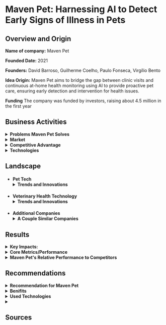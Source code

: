 # Maven Pet: Harnessing AI to Detect Early Signs of Illness in Pets

## Overview and Origin

**Name of company:** Maven Pet

**Founded Date:** 2021

**Founders:** David Barroso, Guilherme Coelho, Paulo Fonseca, Virgílio Bento

**Idea Origin:** Maven Pet aims to bridge the gap between clinic visits and continuous at-home health monitoring using AI to provide proactive pet care, ensuring early detection and intervention for health issues.

**Funding** The company was funded by investors, raising about 4.5 million in the first year

## Business Activities

<details><summary><strong>Problems Maven Pet Solves</strong></summary>
<ul>
  <li style="margin-bottom: 20px; margin-top: 20px;"><strong>Continuous Health Monitoring:</strong> Provides real-time tracking of pets' health metrics between veterinary visits.</li>
  <li style="margin-bottom: 20px;"><strong>Enhanced Diagnostics:</strong> Offers veterinarians accurate data and graphs to better understand health trends and make precise diagnoses.</li>
  <li style="margin-bottom: 20px;"><strong>Early Detection:</strong> Alerts pet owners to the earliest signs of potential health issues, enabling timely intervention.</li>
  <li style="margin-bottom: 20px;"><strong>Data-Driven Insights:</strong> Reduces reliance on owner-reported symptoms, providing objective data for health assessments.</li>
</ul>
</details>

<details><summary><strong>Market</strong></summary>
<ul>
  <li style="margin-bottom: 20px; margin-top: 20px;"><strong>Pet Owners:</strong> Continuous health monitoring and early detection of health issues.</li>
  <li style="margin-bottom: 20px;"><strong>Veterinarians:</strong> Accurate health data and trends for improved diagnostics and patient care.</li>
  <li style="margin-bottom: 20px;"><strong>Pet Tech Market:</strong> Rapidly growing, with the pet wearables market valued at approximately USD 3 billion in 2022, highlighting significant growth potential for health monitoring technologies like Maven Pet.</li>
</ul>
</details>

<details><summary><strong>Competitive Advantage</strong></summary>
  Maven Pet's unique advantage is its comprehensive health monitoring system, which tracks vital health metrics like heart rate, body temperature, and respiratory rate, enabling early detection of health issues and providing detailed, real-time data to veterinarians for accurate diagnoses. Additionally, it offers behavioral analysis tools for insights into pets' mood and temperament.
</details>

<details><summary><strong>Technologies</strong></summary>
<ul>
  <li style="margin-bottom: 20px; margin-top: 20px;"><strong>AI and Machine Learning:</strong> These are core to Maven Pet’s health monitoring and behavioral analysis capabilities. AI algorithms process the collected data to identify patterns and alert owners and veterinarians to potential health issues.</li>
  <li style="margin-bottom: 20px;"><strong>Wearable Technology:</strong> A smart collar equipped with sensors tracks vital signs and activity levels, providing continuous health monitoring.</li>
  <li style="margin-bottom: 20px;"><strong>Mobile Application:</strong> Pet owners use an app to access real-time data and insights about their pets' health and behavior, allowing proactive care.</li>
  <li style="margin-bottom: 20px;"><strong>Cloud Computing:</strong> Data is securely stored and processed in the cloud, ensuring continuous access for veterinarians and pet owners.</li>
</ul>
</details>

## Landscape

<ul>
  <li style="margin-bottom: 20px; margin-top: 20px;"><strong>Pet Tech</strong><details><summary><strong>Trends and Innovations</strong></summary>
<ul>
  <li style="margin-bottom: 20px; margin-top: 20px;"><strong>Smart Collars and Wearables:</strong> Advanced collars now monitor a pet’s activity, heart rate, and other health metrics, providing real-time data to owners and veterinarians. Examples include collars that track daily exercise, location, and even detect health conditions like atrial fibrillation in pets.​</li>
  <li style="margin-bottom: 20px;"><strong>AI and Machine Learning:</strong> AI algorithms are being used to analyze health data, predict potential health issues, and provide personalized care recommendations. This technology enhances the ability to detect early signs of illness and manage chronic conditions​.</li>
  <li style="margin-bottom: 20px;"><strong>Integrated Health Monitoring Systems:</strong> Devices and systems that provide comprehensive health monitoring, including vital signs and behavioral analysis, help in early detection and better health management for pets.</li>
  <li style="margin-bottom: 20px;"><strong>Connected Devices:</strong> The integration of IoT devices in pet care allows for better connectivity and data sharing between pet owners, veterinarians, and health monitoring devices​.</li>
</ul></ul>

<ul>
  <li style="margin-bottom: 20px; margin-top: 20px;"><strong>Veterinary Health Technology</strong><details><summary><strong>Trends and Innovations</strong></summary>
<ul>
  <li style="margin-bottom: 20px; margin-top: 20px;"><strong>Telemedicine:</strong> The rise of telemedicine in veterinary care has made it easier for pet owners to consult with veterinarians remotely, ensuring timely care without the need for physical visits.​</li>
  <li style="margin-bottom: 20px;"><strong>AI-Enabled Diagnostics:</strong> AI tools are being used to enhance diagnostic accuracy by analyzing medical records, lab results, and imaging data to assist veterinarians in making informed decisions​.</li>
  <li style="margin-bottom: 20px;"><strong>Wearable Health Monitors:</strong> Similar to pet tech, wearable devices for pets are being used to monitor health metrics continuously, providing data that can be used for preventive care and early diagnosis of diseases.</li>
  <li style="margin-bottom: 20px;"><strong>Electronic Health Records (EHRs):</strong> The adoption of EHRs in veterinary practices allows for better data management and sharing, improving the efficiency of care and enabling data-driven decision-making.</li>
</ul></ul>

<ul>
  <li style="margin-bottom: 20px; margin-top: 20px;"><strong>Additional Companies</strong><details><summary><strong>A Couple Similar Companies</strong></summary>
<ul>
    <li>
        <strong><a href="https://www.petpace.com" target="_blank">PetPace:</a></strong>
        Offers a smart collar for cats and dogs that monitors vital signs such as temperature, pulse, respiration, and heart rate variability. It also tracks activity levels, calories burned, and pain indicators. The data is analyzed, and alerts are sent to the owner or vet via app notifications if anomalies are detected.
    </li>
    <li>
        <strong><a href="https://www.actijoy.com" target="_blank">Actijoy:</a></strong>
        Provides a comprehensive health and activity monitoring system that includes a Health & Activity Tracker, WiFi Food & Water Bowls, and a mobile app. This system tracks a dog's activity, rest, food, and water intake, detecting health anomalies and providing insights for improved pet care.
    </li>
    <li>
        <strong><a href="https://www.moggie.me" target="_blank">Moggie:</a></strong>
        Develops a smart collar specifically for cats. It monitors pet activity throughout the day and provides behavior-based health suggestions. The collar uses algorithms to offer veterinary insights on potential health risks and remotely updates pet parents about changes in monitored parameters.
    </li>
    <li>
        <strong><a href="https://www.lulupet.com.tw" target="_blank">Lulupet:</a></strong>
        Offers a smart litter box for cats that combines AI, IoT, and cloud computing to monitor excretion behavior. The accompanying app provides health information and enables precision medicine prescriptions, helping pet owners identify the right time for medical intervention.
    </li>
    <li>
        <strong><a href="https://www.getrawr.com" target="_blank">RAWR:</a></strong>
        Provides a smart pet collar that tracks activity levels, location details, and vital signs. The system alerts pet parents to abnormal vitals, such as signs of a heat stroke, and offers personalized updates on medicine refills and checkups.
    </li>
    <li>
        <strong><a href="https://www.felcana.com" target="_blank">Felcana:</a></strong>
        A digital pet health platform that monitors pets' health and fitness through an app. It offers insights and recommendations based on the collected data, helping pet owners ensure their pets' well-being.
    </li>
    <li>
        <strong><a href="https://petdesk.com/" target="_blank">PetDesk:</a></strong>
        A CRM software for veterinary practices that improves communication with pet owners through appointment reminders, automated health service notifications, and a mobile app. It aims to streamline clinic operations and enhance client engagement, improving pet health outcomes.
    </li>
    <li>
        <strong><a href="https://pawprosper.com/" target="_blank">Paw Prosper:</a></strong>
        A pet health monitoring platform that uses wearable technology to track vital signs and activity levels. It provides real-time data and insights for pet owners and veterinarians, focusing on preventive care and early detection of health issues.
    </li>
</ul></ul>

## Results

<details><summary><strong>Key Impacts:</strong></summary>
<ul>
  <li style="margin-bottom: 20px; margin-top: 20px;"><strong>Early Disease Detection:</strong> Maven Pet's AI-Vet™ platform enables continuous tracking of various health parameters, helping to detect early signs of health issues, which leads to timely interventions and better health outcomes for pets. This proactive approach reduces the reliance on pet owners to notice symptoms and report them during infrequent vet visits.​</li>
  <li style="margin-bottom: 20px;"><strong>Improved Veterinary Efficiency:</strong> By providing real-time health data and alerts, Maven Pet supports veterinarians in making more accurate diagnoses and developing effective treatment plans. This integration of AI in the veterinary workflow streamlines operations and improves the efficiency of vet practices​.</li>
  <li style="margin-bottom: 20px;"><strong>Enhanced Pet Owner Engagement:</strong> The continuous health monitoring and personalized insights provided by Maven Pet empower pet owners with actionable information about their pets' health. This leads to better-informed decisions and increased peace of mind for pet owners, knowing that their pets are being monitored closely.</li>
  <li style="margin-bottom: 20px;"><strong>Success Stories:</strong> Real-world cases, such as the early detection and management of Diabetes Mellitus in a Labrador Retriever, highlight the platform's effectiveness in improving pet health outcomes. These success stories reinforce the value of continuous health monitoring and the integration of AI in veterinary care.</li>
</ul>
</details>

<details><summary><strong>Core Metrics/Performance</strong></summary>
<ul>
  <li style="margin-bottom: 20px; margin-top: 20px;"><strong>User Engagement:</strong> Maven Pet reports high engagement levels due to its comprehensive health monitoring and personalized insights, which keep pet owners actively involved in their pets' health.</li>
  <li style="margin-bottom: 20px;"><strong>Health Outcomes:</strong> The platform's AI-driven analytics have successfully identified early signs of health issues in numerous cases, leading to timely interventions and improved health outcomes.</li>
  <li style="margin-bottom: 20px;"><strong>Customer Retention:</strong> Maven Pet enjoys strong customer retention, attributed to its reliable and accurate monitoring system, which builds trust with pet owners and veterinarians.</li>
  <li style="margin-bottom: 20px;"><strong>Market Penetration:</strong> The company has established partnerships with veterinary clinics and significantly expanded its user base, reflecting its growing presence in the pet health monitoring market.</li>
  <li style="margin-bottom: 20px;"><strong>Revenue and Profitability:</strong> Maven Pet has shown promising financial performance, driven by a mix of device sales, subscription services, and collaborations with veterinary practices​.</li>
</ul>
</details>

<details><summary><strong>Maven Pet's Relative Performance to Competitors</strong></summary>
Maven Pet is performing better than its competitors in the pet health monitoring market. The company leverages advanced AI-driven technology to provide comprehensive health data and real-time insights, resulting in superior health outcomes and higher customer satisfaction. Maven Pet's integrated approach combines detailed analytics with early detection capabilities, setting it apart from competitors that may offer similar devices but lack such depth in health monitoring and analysis. This robust and data-rich solution positions Maven Pet favorably, enhancing its competitive edge in the market​.
</details>


## Recommendations

<details><summary><strong>Recommendation for Maven Pet</strong></summary>
To enhance pet monitoring accuracy, Maven Pet could introduce additional cameras and sensors around the house. These devices would provide more comprehensive data, improving the AI's ability to detect health issues. Vets could review flagged recordings to make more informed interpretations and diagnoses. This added layer of monitoring would result in even more accurate health assessments, benefiting both pets and their owners.
</details>

<details><summary><strong>Benifits</strong></summary>
<ul>
  <li style="margin-bottom: 20px; margin-top: 20px;"><strong>Enhanced Monitoring Accuracy:</strong> Adding more cameras and sensors would provide comprehensive data, leading to more precise health monitoring. This allows for better detection of subtle health changes and behaviors that may go unnoticed with a single device.</li>
  <li style="margin-bottom: 20px;"><strong>Improved Diagnostic Capabilities:</strong> Veterinarians could review specific flagged recordings, enabling them to make more informed and accurate diagnoses. This could lead to better treatment outcomes and increased trust in Maven Pet's products.</li>
  <li style="margin-bottom: 20px;"><strong>Competitive Advantage:</strong> Offering a more robust monitoring solution differentiates Maven Pet from competitors, positioning it as a leader in the pet health monitoring market. This could attract more customers seeking the most advanced and reliable pet care technology.</li>
  <li style="margin-bottom: 20px;"><strong>Increased Customer Satisfaction:</strong> Pet owners would benefit from the added peace of mind that comes with knowing their pets are being monitored more thoroughly. This could improve customer retention and foster brand loyalty.</li>
  <li style="margin-bottom: 20px;"><strong>New Revenue Streams:</strong> The introduction of additional hardware could open up new revenue streams through sales of cameras and sensors, as well as potential subscription services for enhanced monitoring capabilities​.</li>
</ul>
</details>

<details><summary><strong>Used Technologies</strong></summary>
<ul>
  <li style="margin-bottom: 20px; margin-top: 20px;"><strong>Artificial Intelligence (AI) and Machine Learning (ML)</strong>AI and ML analyze data from sensors and cameras to detect patterns and anomalies in pets' behavior and health.</li>
  <li style="margin-bottom: 20px;"><strong>Computer Vision</strong>Computer vision processes visual data from cameras to interpret pets' movements and behaviors.</li>
  <li style="margin-bottom: 20px;"><strong>Cloud Computing</strong>Cloud computing stores and processes large amounts of data from cameras and sensors.</li>
  <li style="margin-bottom: 20px;"><strong>Wireless Communication Technologies</strong>Facilitates data transmission between monitoring devices and the central system without the need for wired connections.</li>
</ul>
</details>


<details><summary><h2>Sources</h2></summary>

### 1. [Maven Pet Official Website](https://maven.pet)
**Description**: The official website of Maven Pet provides comprehensive information about the company's products, technologies, and services. It was used to gather detailed insights into the features and benefits of Maven Pet's health monitoring solutions.

### 2. [TryFi Blog](https://blog.tryfi.com/fi-vs-maven-analysis-of-top-dog-collar-tech/)
**Description**: This blog post compares Maven Pet with other pet health monitoring technologies, highlighting Maven Pet's unique advantages. It was used to understand Maven Pet's competitive edge.

### 3. [PitchBook](https://pitchbook.com/profiles/company/267974-45)
**Description**: PitchBook provides data on Maven Pet’s funding, financial performance, and market positioning. This source helped in analyzing Maven Pet's business impact and market penetration.

### 4. [Veterinary Practice News](https://www.veterinarypracticenews.com)
**Description**: This website covers trends and innovations in veterinary health technology. It was used to identify key metrics for success in the pet health monitoring industry and how Maven Pet performs relative to these metrics.

### 5. [DashboardFox](https://dashboardfox.com)
**Description**: DashboardFox offers insights into the latest trends and technologies in health monitoring. This source was used to explain the appropriateness of various technologies for enhancing Maven Pet’s monitoring system.

### 6. [Stackify](https://stackify.com)
**Description**: Stackify provides information on AI, machine learning, and cloud computing technologies. It was used to detail how these technologies are implemented in Maven Pet's solutions.

### 7. [Upvio](https://upvio.com)
**Description**: Upvio offers insights into the integration of IoT and wireless communication technologies in health monitoring systems. This source was used to highlight the benefits of these technologies for Maven Pet.

### 8. [IEEE Computer Society](https://www.computer.org/publications/tech-news/trends/computer-vision-for-automated-health-monitoring)
**Description**: IEEE Computer Society's publication provides detailed information on computer vision technology and its applications in health monitoring. It was used to explain the role of computer vision in Maven Pet’s products.

### 9. [IBM Cloud](https://www.ibm.com/cloud/learn/cloud-computing)
**Description**: IBM Cloud offers comprehensive knowledge about cloud computing technologies. This source was used to describe the importance of cloud computing for data storage and processing in Maven Pet’s solutions.

### 10. [TechTarget](https://internetofthingsagenda.techtarget.com/definition/wireless-communications)
**Description**: TechTarget provides insights into wireless communication technologies. This source helped in explaining the role of wireless communication in Maven Pet’s monitoring system.

### 11. [PetDesk](https://petdesk.com)
**Description**: PetDesk’s official website provides information about their CRM software for veterinary practices. It was used to understand similar companies and how they enhance veterinary care.

### 12. [Crunchbase](https://www.crunchbase.com/organization/petdesk)
**Description**: Crunchbase offers detailed profiles of various companies, including PetDesk and Maven Pet. It was used to compare Maven Pet with other companies in the pet health monitoring field.

### 13. [Craft.co](https://craft.co/maven)
**Description**: Craft.co provides a comprehensive overview of Maven Pet’s competitors and market position. It was used to evaluate how Maven Pet performs relative to its competitors.
</details>